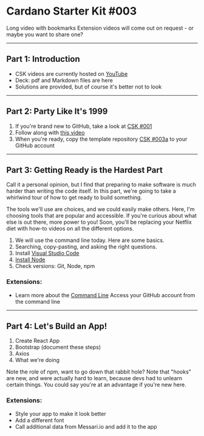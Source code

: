 # Cardano Starter Kit #003

Long video with bookmarks
Extension videos will come out on request - or maybe you want to share one?

---

## Part 1: Introduction
- CSK videos are currently hosted on [YouTube](http://youtube.com)
- Deck: pdf and Markdown files are here
- Solutions are provided, but of course it's better not to look

---

## Part 2: Party Like It's 1999
1. If you're brand new to GitHub, take a look at [CSK #001](https://workshopmaybe.com/learn/cardano-starter-kits/starter-kit-001/starter-kit-001a/)
2. Follow along with [this video]()
3. When you're ready, copy the template repository [CSK #003a](https://github.com/GimbaLabs/csk003a) to your GitHub account
 
---

## Part 3: Getting Ready is the Hardest Part
Call it a personal opinion, but I find that preparing to make software is much harder than writing the code itself. In this part, we're going to take a whirlwind tour of how to get ready to build something.

The tools we'll use are choices, and we could easily make others. Here, I'm choosing tools that are popular and accessible. If you're curious about what else is out there, more power to you! Soon, you'll be replacing your Netflix diet with how-to videos on all the different options.

1. We will use the command line today. Here are some basics.
2. Searching, copy-pasting, and asking the right questions.
2. Install [Visual Studio Code](https://code.visualstudio.com/)
3. [Install Node](https://nodejs.org/en/)
4. Check versions: Git, Node, npm

### Extensions:
- Learn more about the [Command Line](https://www.codecademy.com/learn/learn-the-command-line)
Access your GitHub account from the command line

---

## Part 4: Let's Build an App!
1. Create React App
2. Bootstrap (document these steps)
3. Axios
4. What we're doing

Note the role of npm, want to go down that rabbit hole?
Note that "hooks" are new, and were actually hard to learn, because devs had to unlearn certain things. You could say you're at an advantage if you're new here.

### Extensions:
- Style your app to make it look better
- Add a different font
- Call additional data from Messari.io and add it to the app

